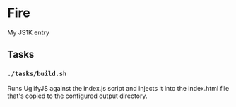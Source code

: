 # Fire

My JS1K entry


## Tasks

### `./tasks/build.sh`

Runs UglifyJS against the index.js script and injects it into the index.html file that's copied to the configured output directory.